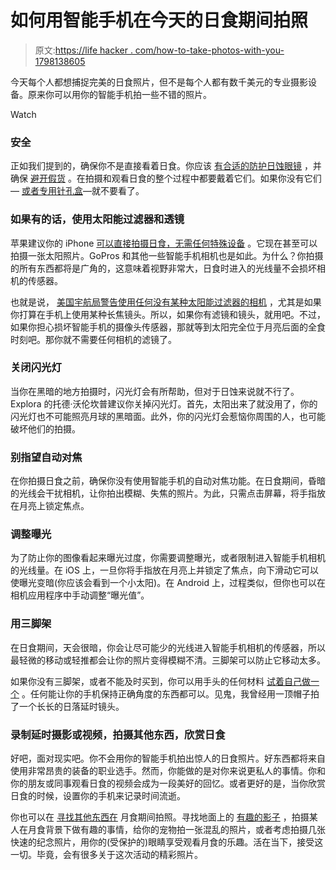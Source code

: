 # 如何用智能手机在今天的日食期间拍照

> 原文:[https://life hacker . com/how-to-take-photos-with-you-1798138605](https://lifehacker.com/how-to-take-photos-during-todays-solar-eclipse-with-you-1798138605)

今天每个人都想捕捉完美的日食照片，但不是每个人都有数千美元的专业摄影设备。原来你可以用你的智能手机拍一些不错的照片。

Watch

### 安全

正如我们提到的，确保你不是直接看着日食。你应该 [有合适的防护日蚀眼镜](http://lifehacker.com/what-to-buy-for-the-solar-eclipse-so-you-dont-damage-yo-1796880389#_ga=2.207983122.1496740612.1503256305-27973805.1434581949) ，并确保 [避开假货](http://lifehacker.com/watch-out-for-counterfeit-solar-eclipse-glasses-1797430021) 。在拍摄和观看日食的整个过程中都要戴着它们。如果你没有它们— [或者专用针孔盒](https://lifehacker.com/forget-special-glasses-the-best-views-of-the-eclipse-j-1797949429)—就不要看了。

### 如果有的话，使用太阳能过滤器和透镜

苹果建议你的 iPhone [可以直接拍摄日食，无需任何特殊设备](https://www.usatoday.com/story/tech/talkingtech/2017/08/07/no-you-dont-need-solar-filter-your-iphone/545768001/?siteID=je6NUbpObpQ-mtAef15PN9YdpF5zeNhgGQ) 。它现在甚至可以拍摄一张太阳照片。GoPros 和其他一些智能手机相机也是如此。为什么？你拍摄的所有东西都将是广角的，这意味着视野非常大，日食时进入的光线量不会损坏相机的传感器。

也就是说， [美国宇航局警告使用任何没有某种太阳能过滤器的相机](https://eclipse2017.nasa.gov/can-i-photograph-eclipse-my-smartphone) ，尤其是如果你打算在手机上使用某种长焦镜头。所以，如果你有滤镜和镜头，就用吧。不过，如果你担心损坏智能手机的摄像头传感器，那就等到太阳完全位于月亮后面的全食时刻吧。那你就不需要任何相机的滤镜了。

### **关闭闪光灯**

当你在黑暗的地方拍摄时，闪光灯会有所帮助，但对于日蚀来说就不行了。Explora 的托德·沃伦坎普建议你关掉闪光灯。首先，太阳出来了就没用了，你的闪光灯也不可能照亮月球的黑暗面。此外，你的闪光灯会惹恼你周围的人，也可能破坏他们的拍摄。

### **别指望自动对焦**

在你拍摄日食之前，确保你没有使用智能手机的自动对焦功能。在日食期间，昏暗的光线会干扰相机，让你拍出模糊、失焦的照片。为此，只需点击屏幕，将手指放在月亮上锁定焦点。

### 调整曝光

为了防止你的图像看起来曝光过度，你需要调整曝光，或者限制进入智能手机相机的光线量。在 iOS 上，一旦你将手指放在月亮上并锁定了焦点，向下滑动它可以使曝光变暗(你应该会看到一个小太阳)。在 Android 上，过程类似，但你也可以在相机应用程序中手动调整“曝光值”。

### **用三脚架**

在日食期间，天会很暗，你会让尽可能少的光线进入智能手机相机的传感器，所以最轻微的移动或轻推都会让你的照片变得模糊不清。三脚架可以防止它移动太多。

如果你没有三脚架，或者不能及时买到，你可以用手头的任何材料 [试着自己做一个](http://lifehacker.com/make-a-super-quick-phone-or-tablet-stand-out-of-cardboa-1512059509#_ga=2.186447529.1496740612.1503256305-27973805.1434581949) 。任何能让你的手机保持正确角度的东西都可以。见鬼，我曾经用一顶帽子拍了一个长长的日落延时镜头。

### 录制延时摄影或视频，拍摄其他东西，欣赏日食

好吧，面对现实吧。你不会用你的智能手机拍出惊人的日食照片。好东西都将来自使用非常昂贵的装备的职业选手。然而，你能做的是对你来说更私人的事情。你和你的朋友或同事观看日食的视频会成为一段美好的回忆。或者更好的是，当你欣赏日食的时候，设置你的手机来记录时间流逝。

你也可以在 [寻找其他东西在](https://eclipse2017.nasa.gov/smartphone-photography-eclipse) 月食期间拍照。寻找地面上的 [有趣的影子](https://lifehacker.com/forget-special-glasses-the-best-views-of-the-eclipse-j-1797949429) ，拍摄某人在月食背景下做有趣的事情，给你的宠物拍一张混乱的照片，或者考虑拍摄几张快速的纪念照片，用你的(受保护的)眼睛享受观看月食的乐趣。活在当下，接受这一切。毕竟，会有很多关于这次活动的精彩照片。